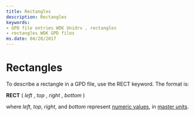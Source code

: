```yaml
---
title: Rectangles
description: Rectangles
keywords:
- GPD file entries WDK Unidrv , rectangles
- rectangles WDK GPD files
ms.date: 04/20/2017
---
```


# Rectangles





To describe a rectangle in a GPD file, use the RECT keyword. The format is:

**RECT** ( *left* , *top* , *right* , *bottom* )

where *left*, *top*, *right*, and *bottom* represent [numeric values](numeric-values.md), in [master units](master-units.md).

 

 




